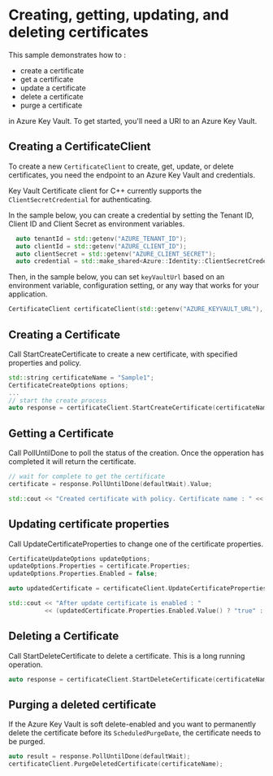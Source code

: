 # Creating, getting, updating, and deleting certificates

This sample demonstrates how to :
* create a certificate
* get a certificate 
* update a certificate
* delete a certificate 
* purge a certificate

in Azure Key Vault.
To get started, you'll need a URI to an Azure Key Vault.

## Creating a CertificateClient

To create a new `CertificateClient` to create, get, update, or delete certificates, you need the endpoint to an Azure Key Vault and credentials.

Key Vault Certificate client for C++ currently supports the `ClientSecretCredential` for authenticating.

In the sample below, you can create a credential by setting the Tenant ID, Client ID and Client Secret as environment variables.

```cpp Snippet:CertificateSample1CreateCredential
  auto tenantId = std::getenv("AZURE_TENANT_ID");
  auto clientId = std::getenv("AZURE_CLIENT_ID");
  auto clientSecret = std::getenv("AZURE_CLIENT_SECRET");
  auto credential = std::make_shared<Azure::Identity::ClientSecretCredential>(tenantId, clientId, clientSecret);
```

Then, in the sample below, you can set `keyVaultUrl` based on an environment variable, configuration setting, or any way that works for your application.

```cpp Snippet:CertificateSample1Client
CertificateClient certificateClient(std::getenv("AZURE_KEYVAULT_URL"), credential);
```

## Creating a Certificate

Call StartCreateCertificate to create a new certificate, with specified properties and policy.

```cpp Snippet:CertificateSample1Create
std::string certificateName = "Sample1";
CertificateCreateOptions options;
... 
// start the create process
auto response = certificateClient.StartCreateCertificate(certificateName, params);
```

## Getting a Certificate

Call PollUntilDone to poll the status of the creation. Once the opperation has completed it will return the certificate.

```cpp Snippet:CertificateSample1Get
// wait for complete to get the certificate
certificate = response.PollUntilDone(defaultWait).Value;

std::cout << "Created certificate with policy. Certificate name : " << certificate.Name();
```

## Updating certificate properties

Call UpdateCertificateProperties to change one of the certificate properties.


```cpp Snippet:CertificateSample1UpdateCertificateProperties
CertificateUpdateOptions updateOptions;
updateOptions.Properties = certificate.Properties;
updateOptions.Properties.Enabled = false;

auto updatedCertificate = certificateClient.UpdateCertificateProperties(updateOptions).Value;

std::cout << "After update certificate is enabled : "
          << (updatedCertificate.Properties.Enabled.Value() ? "true" : "false");
```

## Deleting a Certificate

Call StartDeleteCertificate to delete a certificate. This is a long running operation.

```cpp Snippet:CertificateSample1Delete
auto response = certificateClient.StartDeleteCertificate(certificateName);

```

## Purging a deleted certificate

If the Azure Key Vault is soft delete-enabled and you want to permanently delete the certificate before its `ScheduledPurgeDate`, the certificate needs to be purged.

```cpp Snippet:CertificateSample1Purge
auto result = response.PollUntilDone(defaultWait);
certificateClient.PurgeDeletedCertificate(certificateName);
```
